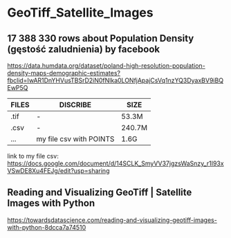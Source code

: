 # GeoTiff_Satellite_Images


## 17 388 330 rows about Population Density (gęstość zaludnienia) by facebook
https://data.humdata.org/dataset/poland-high-resolution-population-density-maps-demographic-estimates?fbclid=IwAR1DnYHVusTBSrD2iN0fNlka0LONfjApajCsVq1nzYQ3DyaxBV9iBQEwP5Q

FILES|DISCRIBE|SIZE
-|-|-
.tif|-|53.3M
.csv|-|240.7M
... |my file csv with POINTS|1.6G

link to my file csv:
https://docs.google.com/document/d/14SCLK_SmyVV37jgzsWaSnzy_r1I93xVSwDE8Xu4FEJg/edit?usp=sharing



## Reading and Visualizing GeoTiff | Satellite Images with Python 

https://towardsdatascience.com/reading-and-visualizing-geotiff-images-with-python-8dcca7a74510
